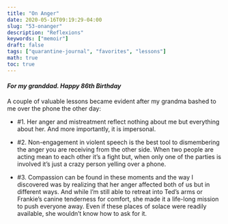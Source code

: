 ```yaml
---
title: "On Anger"
date: 2020-05-16T09:19:29-04:00
slug: "53-onanger"
description: "Reflexions"
keywords: ["memoir"]
draft: false
tags: ["quarantine-journal", "favorites", "lessons"]
math: true
toc: true
---
```


#### *For my granddad. Happy 86th Birthday*

A couple of valuable lessons became evident after my grandma bashed to me over the phone the other day:

* #1. Her anger and mistreatment reflect nothing about me but everything about her. And more importantly, it is impersonal.

* #2. Non-engagement in violent speech is the best tool to dismembering the anger you are receiving from the other side. When two people are acting mean to each other it’s a fight but, when only one of the parties is involved it’s just a crazy person yelling over a phone.

* #3. Compassion can be found in these moments and the way I discovered was by realizing that her anger affected both of us but in different ways. And while I’m still able to retreat into Ted’s arms or Frankie’s canine tenderness for comfort, she made it a life-long mission to push everyone away. Even if these places of solace were readily available, she wouldn’t know how to ask for it.  